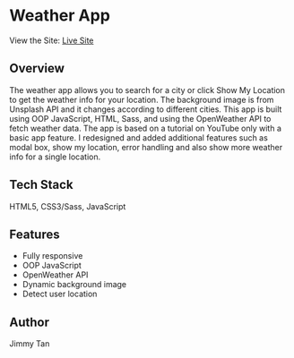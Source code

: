 # Weather App

View the Site: [Live Site](https://ztan.ca/weather-app/)

## Overview

The weather app allows you to search for a city or click Show My Location to get the weather info for your location. The background image is from Unsplash API and it changes according to different cities. This app is built using OOP JavaScript, HTML, Sass, and using the OpenWeather API to fetch weather data. The app is based on a tutorial on YouTube only with a basic app feature. I redesigned and added additional features such as modal box, show my location, error handling and also show more weather info for a single location.

## Tech Stack

HTML5, CSS3/Sass, JavaScript

## Features

- Fully responsive
- OOP JavaScript
- OpenWeather API
- Dynamic background image
- Detect user location

## Author

Jimmy Tan
